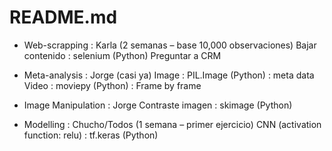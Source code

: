 # README.md

* Web-scrapping : Karla (2 semanas – base 10,000 observaciones)
  Bajar contenido : selenium (Python)
  Preguntar a CRM

* Meta-analysis : Jorge (casi ya)
  Image : PIL.Image (Python) : meta data
  Video : moviepy (Python) : Frame by frame

* Image Manipulation : Jorge
  Contraste imagen : skimage (Python)

* Modelling : Chucho/Todos (1 semana – primer ejercicio)
  CNN (activation function: relu) : tf.keras (Python)
